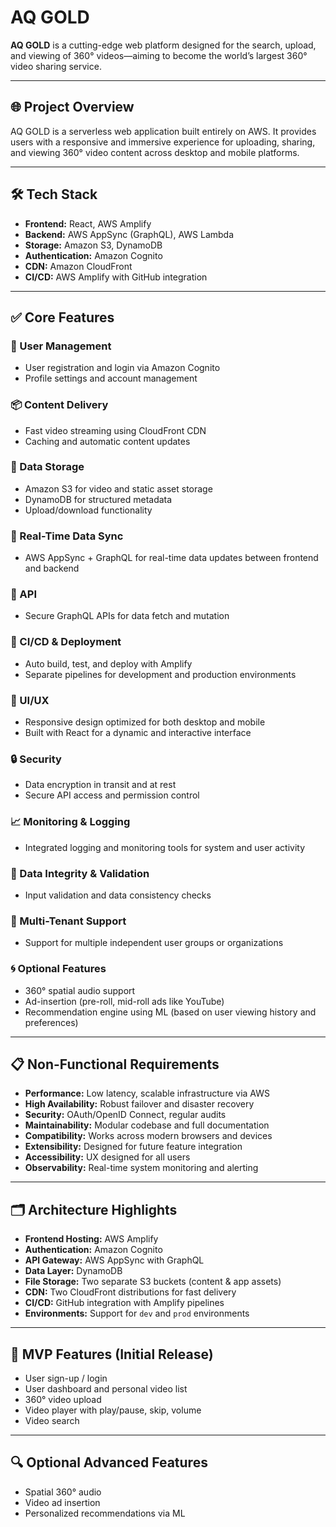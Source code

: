 # AQ GOLD

**AQ GOLD** is a cutting-edge web platform designed for the search, upload, and viewing of 360° videos—aiming to become the world’s largest 360° video sharing service. 

---

## 🌐 Project Overview

AQ GOLD is a serverless web application built entirely on AWS. 
It provides users with a responsive and immersive experience for uploading, sharing, and viewing 360° video content across desktop and mobile platforms.

---

## 🛠 Tech Stack

* **Frontend:** React, AWS Amplify
* **Backend:** AWS AppSync (GraphQL), AWS Lambda
* **Storage:** Amazon S3, DynamoDB
* **Authentication:** Amazon Cognito
* **CDN:** Amazon CloudFront
* **CI/CD:** AWS Amplify with GitHub integration

---

## ✅ Core Features

### 🔐 User Management

* User registration and login via Amazon Cognito
* Profile settings and account management

### 📦 Content Delivery

* Fast video streaming using CloudFront CDN
* Caching and automatic content updates

### 💾 Data Storage

* Amazon S3 for video and static asset storage
* DynamoDB for structured metadata
* Upload/download functionality

### 🔄 Real-Time Data Sync

* AWS AppSync + GraphQL for real-time data updates between frontend and backend

### 🔧 API

* Secure GraphQL APIs for data fetch and mutation

### 🚀 CI/CD & Deployment

* Auto build, test, and deploy with Amplify
* Separate pipelines for development and production environments

### 🎨 UI/UX

* Responsive design optimized for both desktop and mobile
* Built with React for a dynamic and interactive interface

### 🔒 Security

* Data encryption in transit and at rest
* Secure API access and permission control

### 📈 Monitoring & Logging

* Integrated logging and monitoring tools for system and user activity

### 🧩 Data Integrity & Validation

* Input validation and data consistency checks

### 👥 Multi-Tenant Support

* Support for multiple independent user groups or organizations

### 🌀 Optional Features

* 360° spatial audio support
* Ad-insertion (pre-roll, mid-roll ads like YouTube)
* Recommendation engine using ML (based on user viewing history and preferences)

---

## 📋 Non-Functional Requirements

* **Performance:** Low latency, scalable infrastructure via AWS
* **High Availability:** Robust failover and disaster recovery
* **Security:** OAuth/OpenID Connect, regular audits
* **Maintainability:** Modular codebase and full documentation
* **Compatibility:** Works across modern browsers and devices
* **Extensibility:** Designed for future feature integration
* **Accessibility:** UX designed for all users
* **Observability:** Real-time system monitoring and alerting

---

## 🗂 Architecture Highlights

* **Frontend Hosting:** AWS Amplify
* **Authentication:** Amazon Cognito
* **API Gateway:** AWS AppSync with GraphQL
* **Data Layer:** DynamoDB
* **File Storage:** Two separate S3 buckets (content & app assets)
* **CDN:** Two CloudFront distributions for fast delivery
* **CI/CD:** GitHub integration with Amplify pipelines
* **Environments:** Support for `dev` and `prod` environments

---

## 🧪 MVP Features (Initial Release)

* User sign-up / login
* User dashboard and personal video list
* 360° video upload
* Video player with play/pause, skip, volume
* Video search

---

## 🔍 Optional Advanced Features

* Spatial 360° audio
* Video ad insertion
* Personalized recommendations via ML
